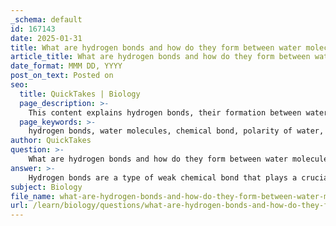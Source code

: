```yaml
---
_schema: default
id: 167143
date: 2025-01-31
title: What are hydrogen bonds and how do they form between water molecules?
article_title: What are hydrogen bonds and how do they form between water molecules?
date_format: MMM DD, YYYY
post_on_text: Posted on
seo:
  title: QuickTakes | Biology
  page_description: >-
    This content explains hydrogen bonds, their formation between water molecules due to polarity, electrostatic attraction, and their key characteristics such as cohesion, surface tension, and temperature regulation.
  page_keywords: >-
    hydrogen bonds, water molecules, chemical bond, polarity of water, electrostatic attraction, cohesive forces, surface tension, temperature regulation, biological systems, electronegativity
author: QuickTakes
question: >-
    What are hydrogen bonds and how do they form between water molecules?
answer: >-
    Hydrogen bonds are a type of weak chemical bond that plays a crucial role in the properties of water and many biological systems. They form when a hydrogen atom covalently bonded to a highly electronegative atom, such as oxygen or nitrogen, experiences an attraction to another electronegative atom. This interaction is primarily due to the polarity of the molecules involved.\n\n### Formation of Hydrogen Bonds in Water\n\n1. **Polarity of Water**: Water (H₂O) is a polar molecule, meaning it has a partial positive charge on the hydrogen atoms and a partial negative charge on the oxygen atom. This occurs because oxygen is more electronegative than hydrogen, causing the electrons in the O-H bonds to be drawn closer to the oxygen atom.\n\n2. **Electrostatic Attraction**: When water molecules come into proximity, the partially positive hydrogen atoms of one water molecule are attracted to the partially negative oxygen atoms of neighboring water molecules. This electrostatic attraction leads to the formation of hydrogen bonds.\n\n3. **Network of Interactions**: Each water molecule can form up to four hydrogen bonds with surrounding water molecules due to its bent shape and the presence of two hydrogen atoms. This results in a dynamic network of hydrogen bonds that are constantly forming and breaking, contributing to the unique properties of water.\n\n### Key Characteristics of Hydrogen Bonds in Water\n\n- **Strength**: Although hydrogen bonds are relatively weak compared to covalent bonds, their collective strength is significant due to the large number of hydrogen bonds that can form in a body of water.\n- **Cohesion and Surface Tension**: The hydrogen bonds create strong cohesive forces among water molecules, which is responsible for phenomena such as surface tension. This allows water droplets to form and enables small insects to walk on water without sinking.\n- **Temperature Regulation**: The presence of hydrogen bonds also contributes to water's high heat capacity, allowing it to absorb and release heat without significant changes in temperature, which is vital for regulating climate and supporting life.\n\nIn summary, hydrogen bonds are essential for the unique properties of water, enabling it to act as a solvent, regulate temperature, and support various biological processes.
subject: Biology
file_name: what-are-hydrogen-bonds-and-how-do-they-form-between-water-molecules.md
url: /learn/biology/questions/what-are-hydrogen-bonds-and-how-do-they-form-between-water-molecules
---
```


&nbsp;